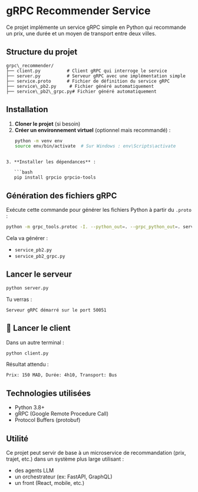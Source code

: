 # gRPC Recommender Service

Ce projet implémente un service gRPC simple en Python qui recommande un prix, une durée et un moyen de transport entre deux villes.

## Structure du projet

```text
grpc\_recommender/
├── client.py          # Client gRPC qui interroge le service
├── server.py          # Serveur gRPC avec une implémentation simple
├── service.proto      # Fichier de définition du service gRPC
├── service\_pb2.py     # Fichier généré automatiquement
├── service\_pb2\_grpc.py# Fichier généré automatiquement

```

## Installation

1. **Cloner le projet** (si besoin)  
2. **Créer un environnement virtuel** (optionnel mais recommandé) :
   ```bash
   python -m venv env
   source env/bin/activate  # Sur Windows : env\Scripts\activate
```

3. **Installer les dépendances** :

   ```bash
   pip install grpcio grpcio-tools
   ```

## Génération des fichiers gRPC

Exécute cette commande pour générer les fichiers Python à partir du `.proto` :

```bash
python -m grpc_tools.protoc -I. --python_out=. --grpc_python_out=. service.proto
```

Cela va générer :

* `service_pb2.py`
* `service_pb2_grpc.py`

##  Lancer le serveur

```bash
python server.py
```

Tu verras :

```
Serveur gRPC démarré sur le port 50051
```

## 📡 Lancer le client

Dans un autre terminal :

```bash
python client.py
```

Résultat attendu :

```
Prix: 150 MAD, Durée: 4h10, Transport: Bus
```

## Technologies utilisées

* Python 3.8+
* gRPC (Google Remote Procedure Call)
* Protocol Buffers (protobuf)

## Utilité

Ce projet peut servir de base à un microservice de recommandation (prix, trajet, etc.) dans un système plus large utilisant :

* des agents LLM
* un orchestrateur (ex: FastAPI, GraphQL)
* un front (React, mobile, etc.)



